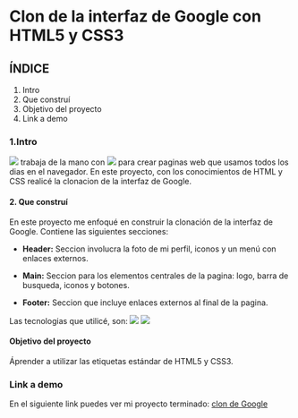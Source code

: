 # Clon de la interfaz de Google con HTML5 y CSS3
## ÍNDICE
1. Intro
2.  Que construí
3.  Objetivo del proyecto
4.  Link a demo

### 1.Intro
<img src="https://img.shields.io/badge/HTML5-E34F26?style=for-the-badge&logo=html5&logoColor=white" /> trabaja de la mano con <img src="https://img.shields.io/badge/CSS3-1572B6?style=for-the-badge&logo=css3&logoColor=white" /> para crear paginas web que usamos todos los dias en el navegador. En este proyecto, con los conocimientos de HTML y CSS realicé la clonacion de la interfaz de Google.

#### 2. Que construí
En este proyecto me enfoqué en construir la clonación de la interfaz de Google.
Contiene las siguientes secciones:

- **Header:** Seccion involucra la foto de mi perfil, iconos y un menú con enlaces externos.

- **Main:** Seccion para los elementos centrales de la pagina: logo, barra de busqueda, iconos y botones.

- **Footer:** Seccion que incluye enlaces externos al final de la pagina.

Las tecnologias que utilicé, son:
<img src="https://img.shields.io/badge/HTML5-E34F26?style=for-the-badge&logo=html5&logoColor=white" />
<img src="https://img.shields.io/badge/CSS3-1572B6?style=for-the-badge&logo=css3&logoColor=white" />

#### Objetivo del proyecto
Áprender a utilizar las etiquetas estándar de HTML5 y CSS3.

### Link a demo
En el siguiente link puedes ver mi proyecto terminado: 
[clon de Google](https://clon-de-google-seven.vercel.app/)


